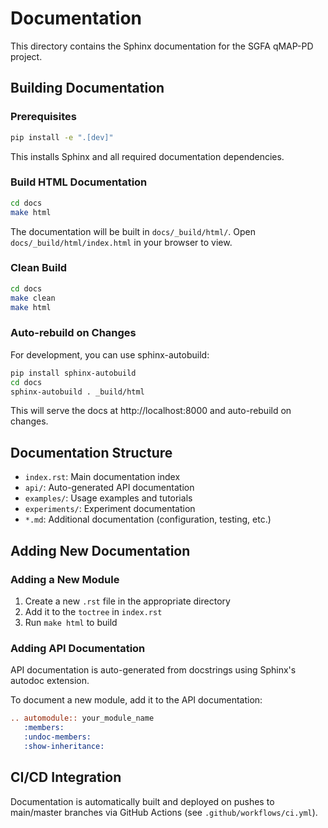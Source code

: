 # Documentation

This directory contains the Sphinx documentation for the SGFA qMAP-PD project.

## Building Documentation

### Prerequisites

```bash
pip install -e ".[dev]"
```

This installs Sphinx and all required documentation dependencies.

### Build HTML Documentation

```bash
cd docs
make html
```

The documentation will be built in `docs/_build/html/`. Open `docs/_build/html/index.html` in your browser to view.

### Clean Build

```bash
cd docs
make clean
make html
```

### Auto-rebuild on Changes

For development, you can use sphinx-autobuild:

```bash
pip install sphinx-autobuild
cd docs
sphinx-autobuild . _build/html
```

This will serve the docs at http://localhost:8000 and auto-rebuild on changes.

## Documentation Structure

- `index.rst`: Main documentation index
- `api/`: Auto-generated API documentation
- `examples/`: Usage examples and tutorials
- `experiments/`: Experiment documentation
- `*.md`: Additional documentation (configuration, testing, etc.)

## Adding New Documentation

### Adding a New Module

1. Create a new `.rst` file in the appropriate directory
2. Add it to the `toctree` in `index.rst`
3. Run `make html` to build

### Adding API Documentation

API documentation is auto-generated from docstrings using Sphinx's autodoc extension.

To document a new module, add it to the API documentation:

```rst
.. automodule:: your_module_name
   :members:
   :undoc-members:
   :show-inheritance:
```

## CI/CD Integration

Documentation is automatically built and deployed on pushes to main/master branches via GitHub Actions (see `.github/workflows/ci.yml`).
